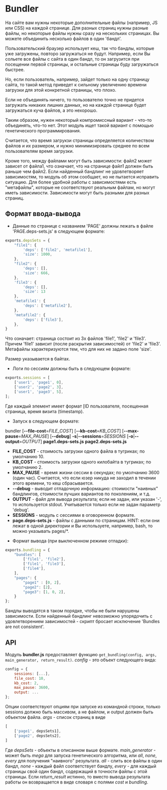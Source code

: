 # Bundler

На сайте вам нужны некоторые дополнительные файлы (например, JS или CSS) на каждой странице. Для разных страниц нужны разные файлы, но некоторые файлы нужны сразу на нескольких страницах. Вы можете объединить несколько файлов в один 'бандл'.

Пользовательский браузер использует кеш, так что бандлы, которые уже загружены, повторо загружаться не будут. Например, если Вы сольете все файлы с сайта в один бандл, то он загрузится при посещении первой страницы, и остальные страницы буду загружаться быстрее.

Но, если пользователь, например, зайдет только на одну страницу сайта, то такой метод приведет к сильному увеличению времени загрузки для этой конкретной страницы, что плохо.

Если не объединять ничего, то пользователю точно не придется загружать никаких лишних данных, но на каждой странице будет загружаться куча файлов, а это нехорошо.

Таким образом, нужен некоторый компромиссный вариант - что-то объединять, что-то нет. Этот модуль ищет такой вариант с помощью генетического программирования.

Считается, что время загрукзи страницы определяется количеством файлов и их размером, и нужно минимизировать среднее по всем пользователям время загрузки.

Кроме того, между файлами могут быть зависимости: файл2 может зависет от файла1, что означает, что на странице файл1 должен быть раньше чем файл2. Если найденный бандлинг не удовлетворяет зависимостям, то модуль об этом сообщает, но не пытается исправить ситуацию. Для более удобной работы с зависимостями есть "метафайлы", которые не соответствуют реальным файлам, но могут иметь зависимости. Зависимости могут быть разными для разных страниц.

## Формат ввода-вывода

- Данные по странице с названием 'PAGE' должны лежать в файле 'PAGE.deps-sets.js' в следующем формате:

```javascript
exports.depsSets = {
	"file1": {
		'deps': ['file2', 'metafile1'],
		'size': 1000,
	},
	"file2": {
		'deps': [],
		'size': 666,
	},
	'file3': {
		'deps': [],
		'size': 13
	},
	'metafile1': {
		'deps': ['metafile2'],
	},
	'metafile2': {
		'deps': ['file3'],
	},
}
```

Что означает: страница состоит из 3х файлов 'file1', 'file2' и 'file3'. Причем 'file1' зависит (после раскрытия зависимостей) от 'file2' и 'file3'.
Метафайлы характеризуются тем, что для них не задано поле 'size'.

Размер указывается в байтах.

- Логи по сессиям должны быть в следующем формате:

```javascript
exports.sessions = [
	['user1', 'page1', 0],
	['user2', 'page2', 3],
	['user1', 'page3', 5],
];
```

Где каждый элемент имеет формат [ID пользователя, посещенная страница, время визита (timestamp).

- Запуск в следующем формате:

bundler [**--file-cost**=*FILE_COST*] [**--kb-cost**=*KB_COST*] [**--max-pause**=*MAX_PAUSE*] [**--debug**] **-s**|**--sessions**=*SESSIONS* [**-o**|**--output**=*OUTPUT*] **page1.deps-sets.js** **page2.deps-sets.js**

+ **FILE_COST** - стоимость загрузки одного файла в тугриках; по умолчанию 10.
+ **KB_COST** - стоимость загрузки одного килобайта в тугриках; по умолчанию 2.
+ **MAX_PAUSE** - время жизни сессии в секундах; по умолчанию 3600 (один час). Считается, что если юзер никуда не заходил в течении этого времени, то кеш сбрасывается.
+ **--debug** - выводит отладочную информацию: стоимости "наивных" бандлингов, стоимости лучших вариантов по поколениям, и т.д.
+ **OUTPUT** - файл для вывода результата; если не задан, или указан '-', то используется stdout. Учитывается только если не задан параметр 'debug'.
+ **SESSIONS** - модуль с сессиями в оговоренном формате.
+ **page.deps-sets.js** - файлы с данными по страницам. HINT: если они лежат в одной директории и Вы используете, например, bash, то можно указывать pages/*.

- Формат вывода (при выключенном режиме отладки):

```javascript
exports.bundling = {
	"bundles": [
		['file1', 'file2'],
		['file1', 'file3'],
		['file4'],
	],
	"pages": {
		"page1" : [0, 2],
		"page2": [2],
		"page3": [1, 0, 2],
	}
};
```

Бандлы выводятся в таком порядке, чтобы не были нарушены зависимости.
Если найденный бандлинг невозможно упорядочить с удовлетворением зависимостей - скрипт бросает исключение 'Bundles are not consistent'.

## API
Модуль **bundler.js** предоставляет функцию `get_bundling(config, args, main_generator, return_result)`.
*config* - это объект следующего вида:

```javascript
config = {
	sessions: [...],
	file_cost: 10,
	kb_cost: 2,
	max_pause: 3600,
	output: ...
};
```

Опции соответствуют опциям при запуске из командной строки, только sessions должно быть массивом, а не файлом, и output должен быть объектом файла.
*args* - список страниц в виде

```javascript
[
	['page1', depsSets1],
	['page2', depsSets2],
]
```

Где *depsSets* - объекты в описанном выше формате.
*main_generator* - может быть *mega* для запуска генетического алгоритма, или *all*, *none*, *every* для получения "наивного" результата. *all* - слить все файлы в один бандл, *none* - каждый файл соответствует бандлу, *every* - для каждый страницы свой один бандл, содержащий в точности файлы с этой страницы.
Если *return_result* истинно, то вместо вывода результата работы он возвращается в виде словаря с полями *cost* и *bundling*.